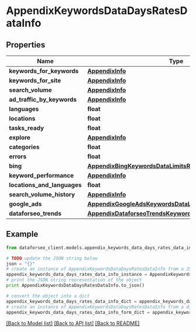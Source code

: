 # AppendixKeywordsDataDaysRatesDataInfo


## Properties

Name | Type | Description | Notes
------------ | ------------- | ------------- | -------------
**keywords_for_keywords** | [**AppendixInfo**](AppendixInfo.md) |  | [optional] 
**keywords_for_site** | [**AppendixInfo**](AppendixInfo.md) |  | [optional] 
**search_volume** | [**AppendixInfo**](AppendixInfo.md) |  | [optional] 
**ad_traffic_by_keywords** | [**AppendixInfo**](AppendixInfo.md) |  | [optional] 
**languages** | **float** |  | [optional] 
**locations** | **float** |  | [optional] 
**tasks_ready** | **float** |  | [optional] 
**explore** | [**AppendixInfo**](AppendixInfo.md) |  | [optional] 
**categories** | **float** |  | [optional] 
**errors** | **float** |  | [optional] 
**bing** | [**AppendixBingKeywordsDataLimitsRatesDataInfo**](AppendixBingKeywordsDataLimitsRatesDataInfo.md) |  | [optional] 
**keyword_performance** | [**AppendixInfo**](AppendixInfo.md) |  | [optional] 
**locations_and_languages** | **float** |  | [optional] 
**search_volume_history** | [**AppendixInfo**](AppendixInfo.md) |  | [optional] 
**google_ads** | [**AppendixGoogleAdsKeywordsDataLimitsRatesDataInfo**](AppendixGoogleAdsKeywordsDataLimitsRatesDataInfo.md) |  | [optional] 
**dataforseo_trends** | [**AppendixDataforseoTrendsKeywordsDataLimitsRatesDataInfo**](AppendixDataforseoTrendsKeywordsDataLimitsRatesDataInfo.md) |  | [optional] 

## Example

```python
from dataforseo_client.models.appendix_keywords_data_days_rates_data_info import AppendixKeywordsDataDaysRatesDataInfo

# TODO update the JSON string below
json = "{}"
# create an instance of AppendixKeywordsDataDaysRatesDataInfo from a JSON string
appendix_keywords_data_days_rates_data_info_instance = AppendixKeywordsDataDaysRatesDataInfo.from_json(json)
# print the JSON string representation of the object
print AppendixKeywordsDataDaysRatesDataInfo.to_json()

# convert the object into a dict
appendix_keywords_data_days_rates_data_info_dict = appendix_keywords_data_days_rates_data_info_instance.to_dict()
# create an instance of AppendixKeywordsDataDaysRatesDataInfo from a dict
appendix_keywords_data_days_rates_data_info_form_dict = appendix_keywords_data_days_rates_data_info.from_dict(appendix_keywords_data_days_rates_data_info_dict)
```
[[Back to Model list]](../README.md#documentation-for-models) [[Back to API list]](../README.md#documentation-for-api-endpoints) [[Back to README]](../README.md)


